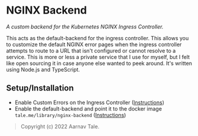 # NGINX Backend
*A custom backend for the Kubernetes NGINX Ingress Controller.*

This acts as the default-backend for the ingress controller. This allows you to customize the default NGINX error pages when the ingress controller attempts to route to a URL that isn't configured or cannot resolve to a service. This is more or less a private service that I use for myself, but I felt like open sourcing it in case anyone else wanted to peek around. It's written using Node.js and TypeScript.

## Setup/Installation
- Enable Custom Errors on the Ingress Controller ([Instructions](https://kubernetes.github.io/ingress-nginx/user-guide/custom-errors/))
- Enable the default-backend and point it to the docker image `tale.me/library/nginx-backend` ([Instructions](https://kubernetes.github.io/ingress-nginx/user-guide/default-backend/))

> Copyright (c) 2022 Aarnav Tale.
